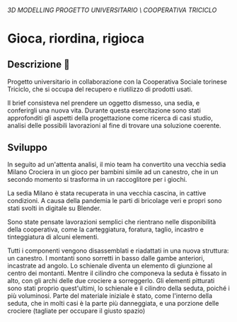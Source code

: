###### *3D MODELLING* *PROGETTO UNIVERSITARIO \ COOPERATIVA TRICICLO*


# Gioca, riordina, rigioca

## Descrizione 📢
Progetto universitario in collaborazione con la Cooperativa Sociale torinese Triciclo, che si occupa del recupero e riutilizzo di prodotti usati.  

Il brief consisteva nel prendere un oggetto dismesso, una sedia, e conferirgli una nuova vita. Durante questa esercitazione sono stati approfonditi gli aspetti della progettazione come ricerca di casi studio, analisi delle possibili lavorazioni al fine di trovare una soluzione coerente.

## Sviluppo
In seguito ad un'attenta analisi, il mio team ha convertito una vecchia sedia Milano Crociera in un gioco per bambini simile ad un canestro, che in un secondo momento si trasforma in un raccoglitore per i giochi.  

La sedia Milano è stata recuperata in una vecchia cascina, in cattive condizioni. A causa della pandemia le parti di bricolage veri e propri sono stati svolti in digitale su Blender.

Sono state pensate lavorazioni semplici che rientrano nelle disponibilità della cooperativa, come la carteggiatura, foratura, taglio, incastro e tinteggiatura di alcuni elementi.  

Tutti i componenti vengono disassemblati e riadattati in una nuova struttura: un canestro. I montanti sono sorretti in basso dalle gambe anteriori, incastrate ad angolo. Lo schienale diventa un elemento di giunzione al centro dei montanti. Mentre il cilindro che componeva la seduta è fissato in alto, con gli archi delle due crociere a sorreggerlo. 
Gli elementi pitturati sono stati proprio quest'ultimi, lo schienale e il cilindro della seduta, poiché i più voluminosi.
Parte del materiale iniziale è stato, come l'interno della seduta, che in molti casi è la parte più danneggiata, e una porzione delle crociere (tagliate per occupare il giusto spazio)